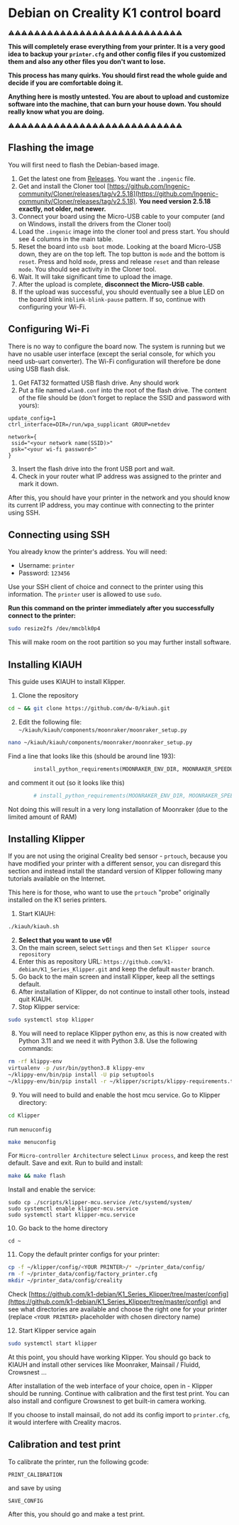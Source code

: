 # Debian on Creality K1 control board

⚠️⚠️⚠️⚠️⚠️⚠️⚠️⚠️⚠️⚠️⚠️⚠️⚠️⚠️⚠️⚠️⚠️⚠️⚠️⚠️⚠️⚠️⚠️⚠️⚠️⚠️⚠️

**This will completely erase everything from your printer. It is a very good idea to backup your `printer.cfg` and other config files if you customized them and also any other files you don't want to lose.**

**This process has many quirks. You should first read the whole guide and decide if you are comfortable doing it.**

**Anything here is mostly untested. You are about to upload and customize software into the machine, that can burn your house down. You should really know what you are doing.**

⚠️⚠️⚠️⚠️⚠️⚠️⚠️⚠️⚠️⚠️⚠️⚠️⚠️⚠️⚠️⚠️⚠️⚠️⚠️⚠️⚠️⚠️⚠️⚠️⚠️⚠️⚠️

## Flashing the image

You will first need to flash the Debian-based image. 

1. Get the latest one from [Releases](https://github.com/k1-debian/linux/releases). You want the `.ingenic` file.
2. Get and install the Cloner tool [https://github.com/Ingenic-community/Cloner/releases/tag/v2.5.18](https://github.com/Ingenic-community/Cloner/releases/tag/v2.5.18). **You need version 2.5.18 exactly, not older, not newer.**
3. Connect your board using the Micro-USB cable to your computer (and on Windows, install the drivers from the Cloner tool)
4. Load the `.ingenic` image into the cloner tool and press start. You should see 4 columns in the main table.
5. Reset the board into `usb boot` mode. Looking at the board Micro-USB down, they are on the top left. The top button is `mode` and the bottom is `reset`. Press and hold `mode`, press and release `reset` and than release `mode`. You should see activity in the Cloner tool.
6. Wait. It will take significant time to upload the image.
7. After the upload is complete, **disconnect the Micro-USB cable**.
8. If the upload was successful, you should eventually see a blue LED on the board blink in`blink-blink-pause` pattern. If so, continue with configuring your Wi-Fi.

## Configuring Wi-Fi

There is no way to configure the board now. The system is running but we have no usable user interface (except the serial console, for which you need usb-uart converter). The Wi-Fi configuration will therefore be done using USB flash disk.

1. Get FAT32 formatted USB flash drive. Any should work
2. Put a file named `wlan0.conf` into the root of the flash drive. The content of the file should be (don't forget to replace the SSID and password with yours):

```
update_config=1
ctrl_interface=DIR=/run/wpa_supplicant GROUP=netdev

network={
 ssid="<your network name(SSID)>"
 psk="<your wi-fi password>"
}
```

3. Insert the flash drive into the front USB port and wait.
4. Check in your router what IP address was assigned to the printer and mark it down.

After this, you should have your printer in the network and you should know its current IP address, you may continue with connecting to the printer using SSH.

## Connecting using SSH

You already know the printer's address. You will need:

* Username: `printer`
* Password: `123456`

Use your SSH client of choice and connect to the printer using this information. The `printer` user is allowed to use `sudo`.

**Run this command on the printer immediately after you successfully connect to the printer:**
```bash
sudo resize2fs /dev/mmcblk0p4
```

This will make room on the root partition so you may further install software.

## Installing KIAUH

This guide uses KIAUH to install Klipper.

1. Clone the repository
```bash
cd ~ && git clone https://github.com/dw-0/kiauh.git
```
2. Edit the following file: `~/kiauh/kiauh/components/moonraker/moonraker_setup.py`
```bash
nano ~/kiauh/kiauh/components/moonraker/moonraker_setup.py
```
Find a line that looks like this (should be around line 193):
```python
        install_python_requirements(MOONRAKER_ENV_DIR, MOONRAKER_SPEEDUPS_REQ_FILE)
```
and comment it out (so it looks like this)
```python
        # install_python_requirements(MOONRAKER_ENV_DIR, MOONRAKER_SPEEDUPS_REQ_FILE)
```
Not doing this will result in a very long installation of Moonraker (due to the limited amount of RAM)

## Installing Klipper

If you are not using the original Creality bed sensor - `prtouch`, because you have modified your printer with a different sensor, you can disregard this section and instead install the standard version of Klipper following many tutorials available on the Internet.

This here is for those, who want to use the `prtouch` "probe" originally installed on the K1 series printers.

1. Start KIAUH:
```bash
./kiauh/kiauh.sh
```
2. **Select that you want to use v6!**
3. On the main screen, select `Settings` and then `Set Klipper source repository`
3. Enter this as repository URL: `https://github.com/k1-debian/K1_Series_Klipper.git` and keep the default `master` branch.
4. Go back to the main screen and install Klipper, keep all the settings default.
6. After installation of Klipper, do not continue to install other tools, instead quit KIAUH.
7. Stop Klipper service:
```bash
sudo systemctl stop klipper
```
8. You will need to replace Klipper python env, as this is now created with Python 3.11 and we need it with Python 3.8. Use the following commands:
```bash
rm -rf klippy-env
virtualenv -p /usr/bin/python3.8 klippy-env
~/klippy-env/bin/pip install -U pip setuptools
~/klippy-env/bin/pip install -r ~/klipper/scripts/klippy-requirements.txt
```
9. You will need to build and enable the host mcu service.
Go to Klipper directory:
```bash
cd Klipper
```
run `menuconfig`
```bash
make menuconfig
```
For `Micro-controller Architecture` select `Linux process`, and keep the rest default. Save and exit.
Run to build and install:
```bash
make && make flash
```
Install and enable the service:
```
sudo cp ./scripts/klipper-mcu.service /etc/systemd/system/
sudo systemctl enable klipper-mcu.service
sudo systemctl start klipper-mcu.service
```
10. Go back to the home directory
```
cd ~
```
11. Copy the default printer configs for your printer:
```bash
cp -f ~/klipper/config/<YOUR PRINTER>/* ~/printer_data/config/
rm -f ~/printer_data/config/factory_printer.cfg
mkdir ~/printer_data/config/creality
```

Check [https://github.com/k1-debian/K1_Series_Klipper/tree/master/config](https://github.com/k1-debian/K1_Series_Klipper/tree/master/config) and see what directories are available and choose the right one for your printer (replace `<YOUR PRINTER>` placeholder with chosen directory name)


12. Start Klipper service again
```bash
sudo systemctl start klipper
```

At this point, you should have working Klipper. You should go back to KIAUH and install other services like Moonraker, Mainsail / Fluidd, Crowsnest ...

After installation of the web interface of your choice, open in - Klipper should be running. Continue with calibration and the first test print. You can also install and configure Crowsnest to get built-in camera working.

If you choose to install mainsail, do not add its config import to `printer.cfg`, it would interfere with Creality macros.

## Calibration and test print

To calibrate the printer, run the following gcode:
```
PRINT_CALIBRATION
```
and save by using
```
SAVE_CONFIG
```

After this, you should go and make a test print.